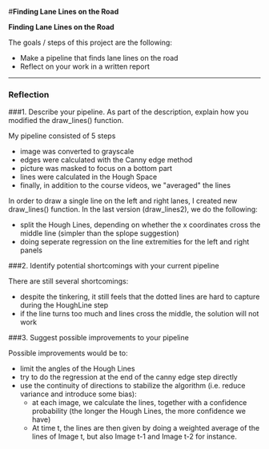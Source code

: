 #**Finding Lane Lines on the Road** 


**Finding Lane Lines on the Road**

The goals / steps of this project are the following:
* Make a pipeline that finds lane lines on the road
* Reflect on your work in a written report


[//]: # (Image References)

[image1]: ./examples/grayscale.jpg "Grayscale"

---

### Reflection

###1. Describe your pipeline. As part of the description, explain how you modified the draw_lines() function.

My pipeline consisted of 5 steps
- image was converted to grayscale
- edges were calculated with the Canny edge method
- picture was masked to focus on a bottom part
- lines were calculated in the Hough Space
- finally, in addition to the course videos, we "averaged" the lines

In order to draw a single line on the left and right lanes, I created new draw_lines() function. In the last version (draw_lines2), we do the following:
- split the Hough Lines, depending on whether the x coordinates cross the middle line (simpler than the splope suggestion)
- doing seperate regression on the line extremities for the left and right panels

###2. Identify potential shortcomings with your current pipeline

There are still several shortcomings:
- despite the tinkering, it still feels that the dotted lines are hard to capture during the HoughLine step
- if the line turns too much and lines cross the middle, the solution will not work

###3. Suggest possible improvements to your pipeline

Possible improvements would be to:
- limit the angles of the Hough Lines
- try to do the regression at the end of the canny edge step directly
- use the continuity of directions to stabilize the algorithm (i.e. reduce variance and introduce some bias):
  - at each image, we calculate the lines, together with a confidence probability (the longer the Hough Lines, the more confidence we have)
  - At time t, the lines are then given by doing a weighted average of the lines of Image t, but also Image t-1 and Image t-2 for instance.
